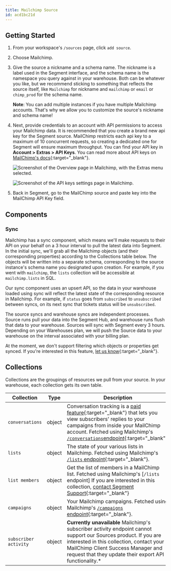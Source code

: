 ```yaml
---
title: Mailchimp Source
id: acd1bc21d
---
```


## Getting Started

1. From your workspace's `/sources` page, click `add source`.

2. Choose Mailchimp.

3. Give the source a nickname and a schema name. The nickname is a label used in the Segment interface, and the schema name is the namespace you query against in your warehouse. Both can be whatever you like, but we recommend sticking to something that reflects the source itself, like `Mailchimp` for nickname and `mailchimp` or `email` or `chimp_prod` for the schema name.

   **Note**: You can add multiple instances if you have multiple Mailchimp accounts. That's why we allow you to customize the source's nickname and schema name!
4. Next, provide credentials to an account with API permissions to access your Mailchimp data. It is recommended that you create a brand new api key for the Segment source. MailChimp restricts each api key to a maximum of 10 concurrent requests, so creating a dedicated one for Segment will ensure maximum throughput. You can find your API key in **Account > Extras > API Keys**. You can read more about API keys on [MailChimp's docs](http://kb.mailchimp.com/integrations/api-integrations/about-api-keys){:target="_blank"}.

   ![Screenshot of the Overview page in Mailchimp, with the Extras menu selected.](images/3027189_API+Keys.png)

   ![Screenshot of the API keys settings page in Mailchimp.](images/3032880_ChimpKey.png)


5. Back in Segment, go to the MailChimp source and paste key into the MailChimp API Key field.


## Components

### Sync

Mailchimp has a sync component, which means we'll make requests to their API on your behalf on a 3 hour interval to pull the latest data into Segment. In the initial sync, we'll grab all the Mailchimp objects (and their corresponding properties) according to the Collections table below. The objects will be written into a separate schema, corresponding to the source instance's schema name you designated upon creation. For example, if you went with `mailchimp`, the `lists` collection will be accessible at `mailchimp.lists` in SQL.

Our sync component uses an upsert API, so the data in your warehouse loaded using sync will reflect the latest state of the corresponding resource in Mailchimp.  For example, if `status` goes from `subscribed` to `unsubscribed` between syncs, on its next sync that tickets status will be `unsubscribed`.

The source syncs and warehouse syncs are independent processes. Source runs pull your data into the Segment Hub, and warehouse runs flush that data to your warehouse. Sources will sync with Segment every 3 hours. Depending on your Warehouses plan, we will push the Source data to your warehouse on the interval associated with your billing plan.

At the moment, we don't support filtering which objects or properties get synced. If you're interested in this feature, [let us know](https://segment.com/help/contact/){:target="_blank"}.


## Collections

Collections are the groupings of resources we pull from your source. In your warehouse, each collection gets its own table.


|  Collection | Type | Description |
|  ------ | ------ | ------ |
|  `conversations` | object | Conversation tracking is a [paid feature](http://kb.mailchimp.com/accounts/billing/how-mailchimp-pricing-plans-work){:target="_blank"} that lets you view subscribers' replies to your campaigns from inside your MailChimp account. Fetched using Mailchimp's [`/conversations`endpoint](https://mailchimp.com/developer/reference/conversations/){:target="_blank"}. |
|  `lists` | object | The state of your various lists in Mailchimp. Fetched using Mailchimp's [`/lists` endpoint](https://mailchimp.com/developer/reference/lists/){:target="_blank"}. |
|  `list members` | object | Get the list of members in a MailChimp list. Fetched using Mailchimp's [`/lists` endpoint] If you are interested in this collection, [contact Segment Support](https://segment.com/help/contact/){:target="_blank"} |
|  `campaigns` | object | Your Mailchimp campaigns. Fetched using Mailchimp's [`/campaigns` endpoint](https://mailchimp.com/developer/reference/campaigns/){:target="_blank"}. |
|  `subscriber activity` | object | **Currently unavailable** Mailchimp's subscriber activity endpoint cannot support our Sources product. If you are interested in this collection, contact your MailChimp Client Success Manager and request that they update their export API functionality.* |
